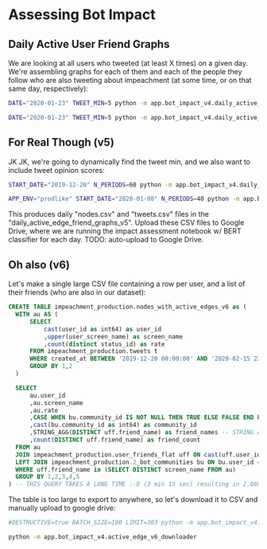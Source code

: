 # Assessing Bot Impact

## Daily Active User Friend Graphs

We are looking at all users who tweeted (at least X times) on a given day. We're assembling graphs for each of them and each of the people they follow who are also tweeting about impeachment (at some time, or on that same day, respectively):

```sh
DATE="2020-01-23" TWEET_MIN=5 python -m app.bot_impact_v4.daily_active_user_friend_grapher
```

```sh
DATE="2020-01-23" TWEET_MIN=5 python -m app.bot_impact_v4.daily_active_edge_friend_grapher
```

## For Real Though (v5)


JK JK, we're going to dynamically find the tweet min, and we also want to include tweet opinion scores:

```sh
START_DATE="2019-12-20" N_PERIODS=60 python -m app.bot_impact_v4.daily_active_edge_downloader

APP_ENV="prodlike" START_DATE="2020-01-08" N_PERIODS=40 python -m app.bot_impact_v4.daily_active_edge_downloader
```

This produces daily "nodes.csv" and "tweets.csv" files in the "daily_active_edge_friend_graphs_v5". Upload these CSV files to Google Drive, where we are running the impact assessment notebook w/ BERT classifier for each day. TODO: auto-upload to Google Drive.

## Oh also (v6)

Let's make a single large CSV file containing a row per user, and a list of their friends (who are also in our dataset):

```sql
CREATE TABLE impeachment_production.nodes_with_active_edges_v6 as (
  WITH au AS (
      SELECT
          cast(user_id as int64) as user_id
          ,upper(user_screen_name) as screen_name
          ,count(distinct status_id) as rate
      FROM impeachment_production.tweets t
      WHERE created_at BETWEEN '2019-12-20 00:00:00' AND '2020-02-15 23:59:59' -- inclusive (primary collection period)
      GROUP BY 1,2
  )

  SELECT
      au.user_id
      ,au.screen_name
      ,au.rate
      ,CASE WHEN bu.community_id IS NOT NULL THEN TRUE ELSE FALSE END bot
      ,cast(bu.community_id as int64) as community_id
      ,STRING_AGG(DISTINCT uff.friend_name) as friend_names -- STRING AGG FOR CSV OUTPUT!
      ,count(DISTINCT uff.friend_name) as friend_count
  FROM au
  JOIN impeachment_production.user_friends_flat uff ON cast(uff.user_id as int64) = au.user_id
  LEFT JOIN impeachment_production.2_bot_communities bu ON bu.user_id = au.user_id
  WHERE uff.friend_name in (SELECT DISTINCT screen_name FROM au)
  GROUP BY 1,2,3,4,5
) -- THIS QUERY TAKES A LONG TIME :-D (3 min 13 sec) resulting in 2,869,590 rows
```

The table is too large to export to anywhere, so let's download it to CSV and manually upload to google drive:

```sh
#DESTRUCTIVE=true BATCH_SIZE=100 LIMIT=303 python -m app.bot_impact_v4.active_edge_v6_downloader

python -m app.bot_impact_v4.active_edge_v6_downloader
```
